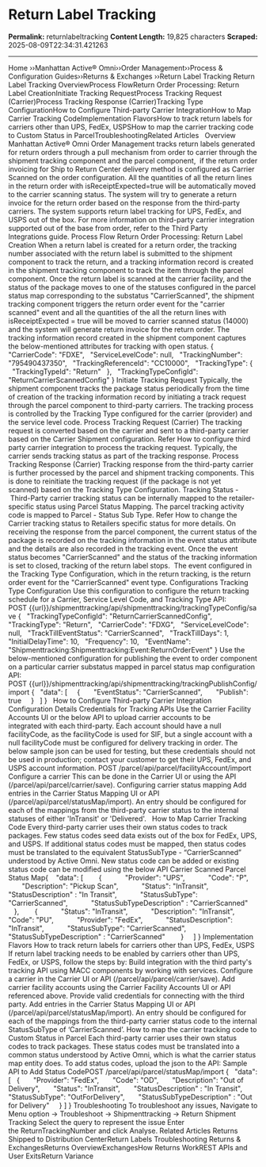 # Return Label Tracking 

**Permalink:** returnlabeltracking
**Content Length:** 19,825 characters
**Scraped:** 2025-08-09T22:34:31.421263

---

Home &rsaquo;&rsaquo;Manhattan Active® Omni&rsaquo;&rsaquo;Order Management&rsaquo;&rsaquo;Process & Configuration Guides&rsaquo;&rsaquo;Returns & Exchanges ››Return Label Tracking Return Label Tracking OverviewProcess FlowReturn Order Processing: Return Label CreationInitiate Tracking RequestProcess Tracking Request (Carrier)Process Tracking Response (Carrier)Tracking Type ConfigurationHow to Configure Third-party Carrier IntegrationHow to Map Carrier Tracking CodeImplementation FlavorsHow to track return labels for carriers other than UPS, FedEx, USPSHow to map the carrier tracking code to Custom Status in ParcelTroubleshootingRelated Articles &nbsp; Overview Manhattan Active&reg; Omni Order Management&nbsp;tracks return labels generated for return orders through a pull mechanism from order to carrier through the shipment tracking component and the parcel component,&nbsp;&nbsp;if the return order invoicing for Ship to Return Center delivery method is configured as Carrier Scanned on the order configuration. All the quantities of all the return lines in the return order with isReceiptExpected=true will be automatically moved to the carrier scanning status. The system will try to generate a return invoice for the return order based on the response from the third-party carriers. The system supports return label tracking for UPS, FedEx, and USPS out of the box. For more information on third-party carrier integration supported out of the base from order,&nbsp;refer to the&nbsp;Third Party Integrations&nbsp;guide. Process Flow Return Order Processing: Return Label Creation When a return label is created for a return order, the tracking number associated with the return label is submitted to the shipment component to track the return,&nbsp;and a tracking information record is created in the shipment tracking component to track the item through the parcel component. Once the return label is scanned at the carrier facility, and the status of the package moves to one of the statuses configured in the parcel status map corresponding to the substatus &quot;CarrierScanned&quot;, the shipment tracking component triggers the return order event for the &quot;carrier scanned&quot; event and all the quantities of the all the return lines with isReceiptExpected = true will be moved to carrier scanned status (14000) and the system will generate return invoice for the return order. The tracking information record created in the shipment component captures the below-mentioned attributes for tracking with open status. { &nbsp; &quot;CarrierCode&quot;: &quot;FDXE&quot;, &nbsp; &quot;ServiceLevelCode&quot;: null, &nbsp; &quot;TrackingNumber&quot;: &quot;795490437350&quot;, &nbsp; &quot;TrackingReferenceId&quot;: &quot;CC10000&quot;, &nbsp; &quot;TrackingType&quot;: { &nbsp; &nbsp; &quot;TrackingTypeId&quot;: &quot;Return&quot; &nbsp; }, &nbsp; &quot;TrackingTypeConfigId&quot;: &quot;ReturnCarrierScannedConfig&quot; } Initiate Tracking Request Typically, the shipment component tracks the package status periodically from the time of creation of the tracking information record by initiating a track request through the parcel component to third-party carriers.&nbsp;The tracking process is controlled by the Tracking Type configured for the carrier (provider) and the service level code. Process Tracking Request (Carrier) The tracking request is converted based on the carrier and sent to a third-party carrier based on the Carrier Shipment configuration. Refer&nbsp;How to configure third party carrier integration&nbsp;to process the tracking request. Typically, the carrier sends tracking status&nbsp;as part of the tracking response. Process Tracking Response (Carrier) Tracking response from the third-party carrier is further processed by the parcel and shipment tracking components. This is done to reinitiate the tracking request (if the package is not yet scanned)&nbsp;based on the Tracking Type Configuration. Tracking Status -&nbsp;Third-Party carrier tracking status can be internally mapped to the retailer-specific status using Parcel Status Mapping. The parcel tracking activity code is mapped to Parcel - Status Sub Type. Refer&nbsp;How to change the Carrier tracking status to Retailers&nbsp;specific status&nbsp;for more details. On receiving the response from the parcel component, the current status of the package is recorded on the tracking information in the&nbsp;event status attribute and the details are also recorded in the tracking event. Once the event status becomes &quot;CarrierScanned&quot; and the status of the tracking information is set to closed, tracking of the return label stops. &nbsp;The event configured in the&nbsp;Tracking Type Configuration, which in the return tracking,&nbsp;is the return order event for the &quot;CarrierScanned&quot; event type. Configurations Tracking Type Configuration Use this configuration to configure the return tracking schedule for a Carrier,&nbsp;Service Level Code, and Tracking Type API: POST&nbsp;{{url}}/shipmenttracking/api/shipmenttracking/trackingTypeConfig/save { &nbsp; &quot;TrackingTypeConfigId&quot;: &quot;ReturnCarrierScannedConfig&quot;, &nbsp; &quot;TrackingType&quot;: &quot;Return&quot;, &nbsp; &quot;CarrierCode&quot;: &quot;FDXG&quot;, &nbsp; &quot;ServiceLevelCode&quot;: null, &nbsp; &quot;TrackTillEventStatus&quot;: &quot;CarrierScanned&quot;, &nbsp; &quot;TrackTillDays&quot;: 1, &nbsp; &quot;InitialDelayTime&quot;: 10, &nbsp; &quot;Frequency&quot;: 10, &nbsp; &quot;EventName&quot;: &quot;Shipmenttracking:Shipmenttracking:Event:ReturnOrderEvent&quot; } Use the below-mentioned configuration for publishing the event to order component on a particular carrier substatus mapped in parcel status map configuration API: POST&nbsp;{{url}}/shipmenttracking/api/shipmenttracking/trackingPublishConfig/import { &nbsp; &quot;data&quot;: [ &nbsp; &nbsp; { &nbsp; &nbsp; &nbsp; &quot;EventStatus&quot;: &quot;CarrierScanned&quot;, &nbsp; &nbsp; &nbsp; &quot;Publish&quot;: true &nbsp; &nbsp; } &nbsp; ] } &nbsp; How to Configure Third-party Carrier Integration Configuration Details Credentials for Tracking APIs Use the Carrier Facility Accounts UI or the below API to upload carrier accounts to be integrated&nbsp;with each third-party. Each account should have a null facilityCode, as the facilityCode is used for SIF, but a single account with a null facilityCode must be configured for delivery tracking in order. The below sample json can be used for testing, but these credentials should not be used in production; contact your customer to get their UPS, FedEx, and USPS account information. POST /parcel/api/parcel/facilityAccount/import Configure a carrier This can be done in the Carrier UI or using the&nbsp;API (/parcel/api/parcel/carrier/save). Configuring carrier status mapping Add entries in the Carrier Status Mapping UI or API (/parcel/api/parcel/statusMap/import). An entry should be configured for each of the mappings from the third-party carrier status to the internal statuses of either &#39;InTransit&#39; or &#39;Delivered&#39;. &nbsp; How to Map Carrier Tracking Code Every third-party carrier uses their own status codes to track packages. Few status codes seed data exists out of the box for FedEx, UPS, and USPS. If additional status codes must be mapped, then status codes must be translated to the equivalent StatusSubType&nbsp;- &ldquo;CarrierScanned&rdquo; understood by Active&nbsp;Omni. New status code can be added or existing status code can be modified using the below API Carrier Scanned Parcel Status Map{ &nbsp; &nbsp;&quot;data&quot;: [ &nbsp; &nbsp; &nbsp; &nbsp;{ &nbsp; &nbsp; &nbsp; &nbsp;&nbsp; &nbsp; &quot;Provider&quot;: &quot;UPS&quot;, &nbsp; &nbsp; &nbsp; &nbsp; &nbsp; &nbsp;&quot;Code&quot;: &quot;P&quot;, &nbsp; &nbsp; &nbsp; &nbsp;&nbsp; &nbsp; &quot;Description&quot;: &quot;Pickup Scan&quot;, &nbsp; &nbsp; &nbsp; &nbsp;&nbsp; &nbsp; &quot;Status&quot;: &quot;InTransit&quot;, &nbsp; &nbsp; &nbsp; &nbsp;&nbsp; &nbsp; &quot;StatusDescription&quot; : &quot;In Transit&quot;, &nbsp; &nbsp; &nbsp; &nbsp;&nbsp; &nbsp; &quot;StatusSubType&quot;: &quot;CarrierScanned&quot;, &nbsp; &nbsp; &nbsp; &nbsp;&nbsp; &nbsp; &quot;StatusSubTypeDescription&quot; : &quot;CarrierScanned&quot; &nbsp; &nbsp; &nbsp; &nbsp;}, &nbsp; &nbsp; &nbsp; &nbsp;{ &nbsp; &nbsp; &nbsp; &nbsp;&nbsp; &nbsp; &quot;Status&quot;: &quot;InTransit&quot;, &nbsp; &nbsp; &nbsp; &nbsp;&nbsp; &nbsp; &quot;Description&quot;: &quot;InTransit&quot;, &nbsp; &nbsp; &nbsp; &nbsp;&nbsp; &nbsp; &quot;Code&quot;: &quot;PU&quot;, &nbsp; &nbsp; &nbsp; &nbsp;&nbsp; &nbsp; &quot;Provider&quot;: &quot;FedEx&quot;, &nbsp; &nbsp; &nbsp; &nbsp;&nbsp; &nbsp; &quot;StatusDescription&quot;: &quot;InTransit&quot;, &nbsp; &nbsp; &nbsp; &nbsp;&nbsp; &nbsp; &quot;StatusSubType&quot;: &quot;CarrierScanned&quot;, &nbsp; &nbsp; &nbsp; &nbsp;&nbsp; &nbsp; &quot;StatusSubTypeDescription&quot; : &quot;CarrierScanned&quot; &nbsp; &nbsp; &nbsp; &nbsp;} &nbsp; &nbsp; ] } Implementation Flavors How to track return labels for carriers other than UPS, FedEx, USPS If return label tracking needs to be enabled by carriers other than UPS, FedEx, or USPS,&nbsp;follow the steps by: Build integration with the third party&#39;s tracking API using MACC components by working with services. Configure a carrier in the Carrier UI or API (/parcel/api/parcel/carrier/save). Add carrier facility accounts using the Carrier Facility Accounts UI or API referenced above. Provide valid credentials for connecting with the third party. Add entries in the Carrier Status Mapping UI or API (/parcel/api/parcel/statusMap/import). An entry should be configured for each of the mappings from the third-party carrier status code to the internal StatusSubType of &lsquo;CarrierScanned&rsquo;. How to map the carrier tracking code to Custom Status in Parcel Each third-party carrier uses their own status codes to track packages. These status codes must be translated into a common status understood by Active&nbsp;Omni, which is what the carrier status map entity does.&nbsp;To add status codes, upload the&nbsp;json&nbsp;to the API: Sample API to Add Status CodePOST /parcel/api/parcel/statusMap/import { &nbsp; &quot;data&quot;: [ &nbsp; { &nbsp; &nbsp; &nbsp; &quot;Provider&quot;: &quot;FedEx&quot;, &nbsp; &nbsp; &nbsp; &quot;Code&quot;: &quot;OD&quot;, &nbsp; &nbsp; &nbsp; &quot;Description&quot;: &quot;Out of Delivery&quot;, &nbsp; &nbsp; &nbsp; &quot;Status&quot;: &quot;InTransit&quot;, &nbsp; &nbsp; &nbsp; &quot;StatusDescription&quot; : &quot;In Transit&quot;, &nbsp; &nbsp; &nbsp; &quot;StatusSubType&quot;: &quot;OutForDelivery&quot;, &nbsp; &nbsp; &nbsp; &quot;StatusSubTypeDescription&quot; : &quot;Out for Delivery&quot; &nbsp; &nbsp; } ] } Troubleshooting To troubleshoot any issues, Navigate to Menu&nbsp;option -&gt;&nbsp;Troubleshoot -&gt; Shipmenttracking -&gt; Return Shipment Tracking Select the query to represent the issue Enter the&nbsp;ReturnTrackingNumber and click Analyse. Related Articles Returns Shipped to Distribution CenterReturn Labels Troubleshooting Returns & ExchangesReturns OverviewExchangesHow Returns WorkREST APIs and User ExitsReturn Variance